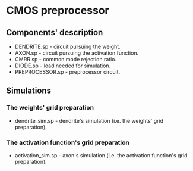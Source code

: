 # CMOS preprocessor

## Components' description

- DENDRITE.sp - circuit pursuing the weight.
- AXON.sp - circuit pursuing the activation function.
- CMRR.sp - common mode rejection ratio.
- DIODE.sp - load needed for simulation.
- PREPROCESSOR.sp - preprocessor circuit.

## Simulations

### The weights' grid preparation

- dendrite_sim.sp - dendrite's simulation (i.e. the weights' grid preparation).

### The activation function's grid preparation

- activation_sim.sp - axon's simulation (i.e. the activation function's grid preparation).
